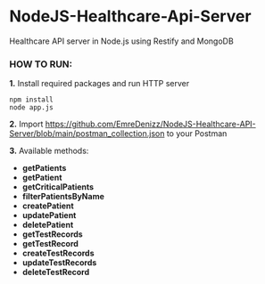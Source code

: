 # NodeJS-Healthcare-Api-Server
Healthcare API server in Node.js using Restify and MongoDB

 ### HOW TO RUN:
**1.** Install required packages and run HTTP server
```console
npm install
node app.js
```

**2.** Import https://github.com/EmreDenizz/NodeJS-Healthcare-API-Server/blob/main/postman_collection.json to your Postman
   
**3.** Available methods:
- **getPatients**
- **getPatient**
- **getCriticalPatients**
- **filterPatientsByName**
- **createPatient**
- **updatePatient**
- **deletePatient**
- **getTestRecords**
- **getTestRecord**
- **createTestRecords**
- **updateTestRecords**
- **deleteTestRecord**
